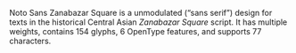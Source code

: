 Noto Sans Zanabazar Square is a unmodulated (“sans serif”) design for texts in the historical Central Asian _Zanabazar Square_ script. It has multiple weights, contains 154 glyphs, 6 OpenType features, and supports 77 characters.